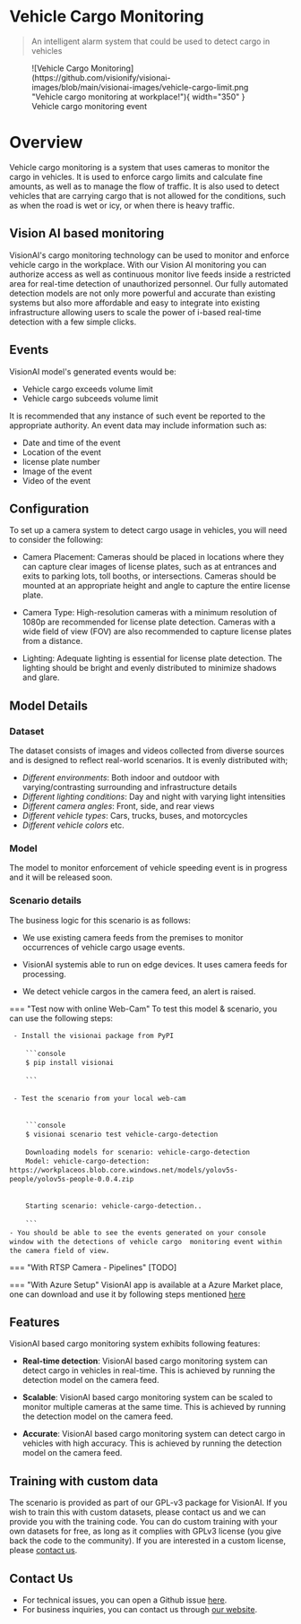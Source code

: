 # **Vehicle Cargo Monitoring**

> An intelligent alarm system that could be used to detect cargo in vehicles

<figure markdown>
  ![Vehicle Cargo Monitoring](https://github.com/visionify/visionai-images/blob/main/visionai-images/vehicle-cargo-limit.png "Vehicle cargo monitoring at workplace!"){ width="350" }
  <figcaption>Vehicle cargo monitoring event</figcaption>
</figure>

# Overview
Vehicle cargo monitoring is a system that uses cameras to monitor the cargo in vehicles. It is used to enforce cargo limits and calculate fine amounts, as well as to manage the flow of traffic. It is also used to detect vehicles that are carrying cargo that is not allowed for the conditions, such as when the road is wet or icy, or when there is heavy traffic.

## Vision AI based monitoring

VisionAI's cargo monitoring technology can be used to monitor and enforce vehicle cargo in the workplace. With our Vision AI monitoring you can authorize access as well as continuous monitor live feeds inside a restricted area for real-time detection of unauthorized personnel. Our fully automated detection models are not only more powerful and accurate than existing systems but also more affordable and easy to integrate into existing infrastructure allowing users to scale the power of i-based real-time detection with a few simple clicks.

## Events

VisionAI model's generated events would be:

- Vehicle cargo exceeds volume limit
- Vehicle cargo subceeds volume limit

It is recommended that any instance of such event be reported to the appropriate authority.
An event data may include information such as:

- Date and time of the event
- Location of the event
- license plate number
- Image of the event
- Video of the event

## Configuration

To set up a camera system to detect cargo usage in vehicles, you will need to consider the following:

- Camera Placement: Cameras should be placed in locations where they can capture clear images of license plates, such as at entrances and exits to parking lots, toll booths, or intersections. Cameras should be mounted at an appropriate height and angle to capture the entire license plate.

- Camera Type: High-resolution cameras with a minimum resolution of 1080p are recommended for license plate detection. Cameras with a wide field of view (FOV) are also recommended to capture license plates from a distance.

- Lighting: Adequate lighting is essential for license plate detection. The lighting should be bright and evenly distributed to minimize shadows and glare.

## Model Details

### Dataset

The dataset consists of images and videos collected from diverse sources and is designed to reflect real-world scenarios. It is evenly distributed with;
 
- *Different environments*: Both indoor and outdoor with varying/contrasting surrounding and infrastructure details
- *Different lighting conditions*: Day and night with varying light intensities
- *Different camera angles*: Front, side, and rear views
- *Different vehicle types*: Cars, trucks, buses, and motorcycles
- *Different vehicle colors* etc.

### Model


The model to monitor enforcement of vehicle speeding event is in progress and it will be released soon.

### Scenario details

The business logic for this scenario is as follows: 

- We use existing camera feeds from the premises to monitor occurrences of vehicle cargo usage events. 

- VisionAI systemis able to run on edge devices. It uses camera feeds for processing. 

- We detect vehicle cargos in the camera feed, an alert is raised.


=== "Test now with online Web-Cam"
     To test this model & scenario, you can use the following steps:

     - Install the visionai package from PyPI
     
        ```console
        $ pip install visionai
        
        ```
     
     - Test the scenario from your local web-cam
     

        ```console
        $ visionai scenario test vehicle-cargo-detection

        Downloading models for scenario: vehicle-cargo-detection
        Model: vehicle-cargo-detection: https://workplaceos.blob.core.windows.net/models/yolov5s-people/yolov5s-people-0.0.4.zip
        

        Starting scenario: vehicle-cargo-detection..

        ```
    - You should be able to see the events generated on your console window with the detections of vehicle cargo  monitoring event within the camera field of view.

=== "With RTSP Camera - Pipelines"
     [TODO]
 
=== "With Azure Setup"
     VisionAI app is available at a Azure Market place, one can download and use it by following steps mentioned [here](../overview/azure-managed-app.md)



## Features

VisionAI based cargo monitoring system exhibits following features:

- **Real-time detection**: VisionAI based cargo monitoring system can detect cargo in vehicles in real-time. This is achieved by running the detection model on the camera feed.

-   **Scalable**: VisionAI based cargo monitoring system can be scaled to monitor multiple cameras at the same time. This is achieved by running the detection model on the camera feed.

-   **Accurate**: VisionAI based cargo monitoring system can detect cargo in vehicles with high accuracy. This is achieved by running the detection model on the camera feed.

## Training with custom data

The scenario is provided as part of our GPL-v3 package for VisionAI. If you wish to train this with custom datasets, please contact us and we can provide you with the training code. You can do custom training with your own datasets for free, as long as it complies with GPLv3 license (you give back the code to the community). If you are interested in a custom license, please [contact us](../company/contact.md).


## Contact Us

- For technical issues, you can open a Github issue [here](https://github.com/visionify/visionai).
- For business inquiries, you can contact us through [our website](https://visionify.ai/contact).